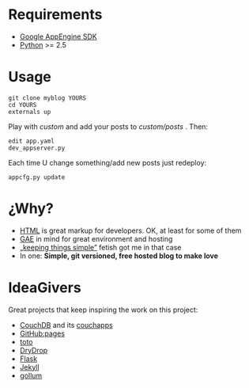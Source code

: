# Requirements
* [Google AppEngine SDK](http://code.google.com/appengine/downloads.html)
* [Python](http://www.python.org/getit/) >= 2.5

# Usage

    git clone myblog YOURS
    cd YOURS
    externals up
Play with _custom_ and add your posts to _custom/posts_ . Then:  

    edit app.yaml
    dev_appserver.py

Each time U change something/add new posts just redeploy:
    
    appcfg.py update

# ¿Why?

* [HTML](http://www.w3.org/TR/html5/) is great markup for developers. OK, at least for some of them
* [GAE](http://code.google.com/appengine/) in mind for great environment and hosting
* [„keeping things simple”](http://en.wikipedia.org/wiki/KISS_principle) fetish got me in that case
* In one: **Simple, git versioned, free hosted blog to make love**
 
# IdeaGivers                

Great projects that keep inspiring the work on this project:
                                             
* [CouchDB](http://couchdb.apache.org/) and its [couchapps](http://couchapp.org/)
* [GitHub:pages](http://pages.github.com/)
* [toto](https://github.com/cloudhead/toto/)
* [DryDrop](http://drydrop.binaryage.com/)
* [Flask](http://flask.pocoo.org/)
* [Jekyll](https://github.com/mojombo/jekyll/)
* [gollum](https://github.com/github/gollum/) 
